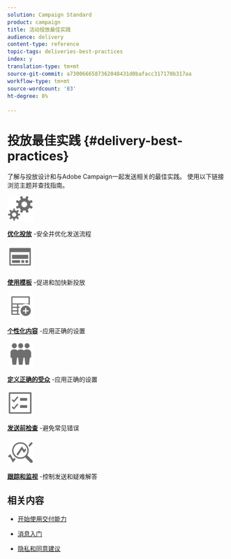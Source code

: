 ```yaml
---
solution: Campaign Standard
product: campaign
title: 活动投放最佳实践
audience: delivery
content-type: reference
topic-tags: deliveries-best-practices
index: y
translation-type: tm+mt
source-git-commit: a7300666587362048431d0bafacc317170b317aa
workflow-type: tm+mt
source-wordcount: '83'
ht-degree: 8%

---
```



# 投放最佳实践 {#delivery-best-practices}

了解与投放设计和与Adobe Campaign一起发送相关的最佳实践。 使用以下链接浏览主题并查找指南。

<img src="assets/do-not-localize/optimize.svg"  width="60px">

**[优化投放](optimize-delivery.md)** -安全并优化发送流程

<img src="assets/do-not-localize/design.svg"  width="60px">

**[使用模板](use-templates.md)** -促进和加快新投放

<img src="assets/do-not-localize/custom.svg"  width="60px">

**[个性化内容](optimize-delivery.md)** -应用正确的设置

<img src="assets/do-not-localize/profiles.svg"  width="60px">

**[定义正确的受众](define-the-right-audience.md)** -应用正确的设置

<img src="assets/do-not-localize/start.svg"  width="60px">

**[发送前检查](check-before-sending.md)** -避免常见错误

<img src="assets/do-not-localize/troubleshoot.svg"  width="60px">

**[跟踪和监视](track-and-monitor.md)** -控制发送和疑难解答

## 相关内容

* [开始使用交付能力](../../sending/using/about-deliverability.md)

* [消息入门](../../channels/using/get-started-communication-channels.md)

* [隐私和同意建议](../../start/using/privacy.md)

